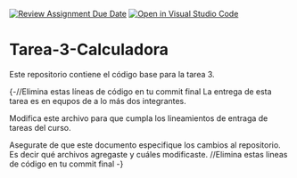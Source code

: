 [![Review Assignment Due Date](https://classroom.github.com/assets/deadline-readme-button-24ddc0f5d75046c5622901739e7c5dd533143b0c8e959d652212380cedb1ea36.svg)](https://classroom.github.com/a/mWHhzJDI)
[![Open in Visual Studio Code](https://classroom.github.com/assets/open-in-vscode-718a45dd9cf7e7f842a935f5ebbe5719a5e09af4491e668f4dbf3b35d5cca122.svg)](https://classroom.github.com/online_ide?assignment_repo_id=12873092&assignment_repo_type=AssignmentRepo)
# Tarea-3-Calculadora
Este repositorio contiene el código base para la tarea 3.

{-//Elimina estas líneas de código en tu commit final
La entrega de esta tarea es en equpos de a lo más dos integrantes.

Modifica este archivo para que cumpla los lineamientos de entraga de tareas del curso.

Asegurate de que este documento especifique los cambios al repositorio. Es decir qué archivos agregaste y cuáles modificaste.
//Elimina estas lineas de código en tu commit final
-}
